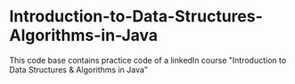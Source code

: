 # Introduction-to-Data-Structures-Algorithms-in-Java
This code base contains practice code of a linkedIn course "Introduction to Data Structures &amp; Algorithms in Java"
